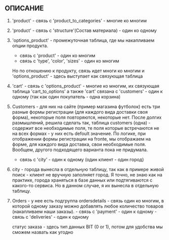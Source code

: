 
## ОПИСАНИЕ

1. 'product' - связь с 'product_to_categories' - многие ко многим
2. 'product' - связь с 'structure'(Состав материала)  - один ко одному
3. 'options_product' - промежуточная таблица, где мы накапливаем опции продукта. 

   - связь с 'product' - один ко многим
   - связь с 'type', 'color', 'sizes' - один ко многим 
   
   Но по отношению к продукту, связь идет многи ко многим и 'options_product' - здесь выступает как связующая таблица
4. 'cart' -  связь с 'options_product' - многие ко многим, их связующая таблица 'cart_to_options'
   а также  'cart' связана с 'customers' - один к одному (так как один покупатель - одна корзина) 

5. Customers - для них на сайте (пример магазина футболок) есть три разные формы регистрации (для каждого вида доставки своя форма), некоторые поля повторяются, некоторые нет. После долгих размышлений, решила сделать так,  таблица customers (одна) - содержит все необходимые поля, те поля которые встречаются не на всех формах - у них есть defoult значение. По логике, при отображении формы регистрации на fronte, мы отображаем на форме, для каждого вида доставка, свои необходимые поля. Вообщем, другого подходящего варианта пока не придумала. 

    - связь с 'city' - один к одному (один клиент - один город)
6. city - города вынесла в отдельную таблицу, так как в примере живой поиск - клиент не вручную заполняет город. Я точно, не знаю как на практике, города храняться в базе данных или подтягиваются с какого-то сервиса. Но в данном случае, я их вынесла в отдельную таблицу.

7. Orders - у нее есть подгруппа ordersdetails - связь один ко многим, в которой одному заказу можно добавлять любое количество товаров (накапливаем наши заказы).
          - связь с 'payment' - один к одному
          - связь с 'deliveries' - один к одному
          
    статус заказа - здесь тип данных BIT (0 or 1), потом для удобства мы сможем назвать как угодно